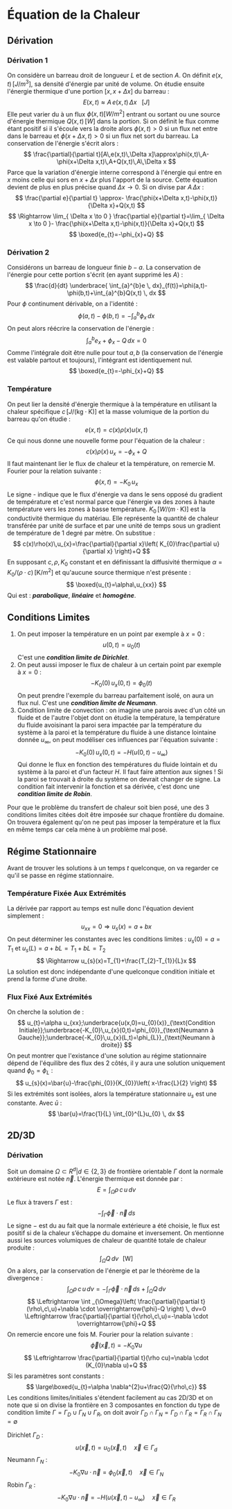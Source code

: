 # Équation de la Chaleur
## Dérivation
### Dérivation 1
On considère un barreau droit de longueur $L$ et de section $A$. On définit $e(x,t)\,[J/m^{3}]$, sa densité d'énergie par unité de volume. On étudie ensuite l'énergie thermique d'une portion $[x,x+\Delta x]$ du barreau :
$$
E(x,t)\approx A\,e(x,t)\, \Delta x \,\,\,\,\,[J]
$$
Elle peut varier du à un flux $\phi(x,t)[W/m^{2}]$ entrant ou sortant ou une source d'énergie thermique $Q(x,t)\,[W]$ dans la portion. Si on définit le flux comme étant positif si il s'écoule vers la droite alors $\phi(x,t)>0$ si un flux net entre dans le barreau et $\phi(x+\Delta x,t)>0$ si un flux net sort du barreau. La conservation de l'énergie s'écrit alors :
$$
\frac{\partial}{\partial t}[A\,e(x,t)\,\Delta x]\approx\phi(x,t)\,A-\phi(x+\Delta x,t)\,A+Q(x,t)\,A\,\Delta x
$$
Parce que la variation d'énergie interne correspond à l'énergie qui entre en $x$ moins celle qui sors en $x+\Delta x$ plus l'apport de la source. Cette équation devient de plus en plus précise quand $\Delta x\rightarrow0$. Si on divise par $A\,\Delta x$ :
$$
\frac{\partial e}{\partial t} \approx- \frac{\phi(x+\Delta x,t)-\phi(x,t)}{\Delta x}+Q(x,t)
$$
$$
\Rightarrow \lim_{ \Delta x \to 0 } \frac{\partial e}{\partial t}=\lim_{ \Delta x \to 0 }-  \frac{\phi(x+\Delta x,t)-\phi(x,t)}{\Delta x}+Q(x,t)
$$
$$
\boxed{e_{t}=-\phi_{x}+Q}
$$
### Dérivation 2
Considérons un barreau de longueur finie $b-a$. La conservation de l'énergie pour cette portion s'écrit (en ayant supprimé les $A$) :
$$
\frac{d}{dt} \underbrace{ \int_{a}^{b}e \, dx}_{f(t)}=\phi(a,t)-\phi(b,t)+\int_{a}^{b}Q(x,t)  \, dx  
$$
Pour $\phi$ continument dérivable, on a l'identité :
$$
\phi(a,t)-\phi(b,t)=-\int_{a}^{b}\phi_{x}  \, dx 
$$
On peut alors réécrire la conservation de l'énergie :
$$
\int_{a}^{b}e_{x}+\phi_{x}-Q  \, dx=0 
$$
Comme l'intégrale doit être nulle pour tout $a,b$ (la conservation de l'énergie est valable partout et toujours), l'intégrant est identiquement nul.
$$
\boxed{e_{t}=-\phi_{x}+Q}
$$
### Température
On peut lier la densité d'énergie thermique à la température en utilisant la chaleur spécifique $c\,[J/(\text{kg}\cdot \text{K})]$ et la masse volumique de la portion du barreau qu'on étudie :
$$
e(x,t)=c(x)\rho(x)u(x,t)
$$
Ce qui nous donne une nouvelle forme pour l'équation de la chaleur :
$$
c(x)\rho(x)\,u_{x}=-\phi_{x}+Q
$$
Il faut maintenant lier le flux de chaleur et la température, on remercie M. Fourier pour la relation suivante :
$$
\phi(x,t)=-K_{0}\,u_{x}
$$
Le signe - indique que le flux d'énergie va dans le sens opposé du gradient de température et c'est normal parce que l'énergie va des zones à haute température vers les zones à basse température. $K_{0}\,[W/(m\cdot \text{K})]$ est la conductivité thermique du matériau. Elle représente la quantité de chaleur transférée par unité de surface et par une unité de temps sous un gradient de température de 1 degré par mètre.
On substitue :
$$
c(x)\rho(x)\,u_{x}=\frac{\partial}{\partial x}\left( K_{0}\frac{\partial u}{\partial x} \right)+Q
$$
En supposant $c,\rho ,K_{0}$ constant et en définissant la diffusivité thermique $\alpha=K_{0}/(\rho \cdot c)\,[\text{K}/m^{2}]$ et qu'aucune source thermique n'est présente :
$$
\boxed{u_{t}=\alpha\,u_{xx}}
$$
Qui est : ***parabolique***, ***linéaire*** et ***homogène***.

## Conditions Limites
1. On peut imposer la température en un point par exemple à $x=0$ :
   $$u(0,t)=u_{0}(t)$$
   C'est une ***condition limite de Dirichlet***.
2. On peut aussi imposer le flux de chaleur à un certain point par exemple à $x=0$ :
   $$-K_{0}(0)\,u_{x}(0,t)=\phi_{0}(t)$$
   On peut prendre l'exemple du barreau parfaitement isolé, on aura un flux nul. C'est une ***condition limite de Neumann***.
3. Condition limite de convection : on imagine une parois avec d'un côté un fluide et de l'autre l'objet dont on étudie la température, la température du fluide avoisinant la paroi sera impactée par la température du système à la paroi et la température du fluide à une distance lointaine donnée $u_{\infty}$, on peut modéliser ces influences par l'équation suivante :
   $$-K_{0}(0)\,u_{x}(0,t)=-H(u(0,t)-u_{\infty})$$
   Qui donne le flux en fonction des températures du fluide lointain et du système à la paroi et d'un facteur $H$. Il faut faire attention aux signes ! Si la paroi se trouvait à droite du système on devrait changer de signe. La condition fait intervenir la fonction et sa dérivée, c'est donc une ***condition limite de Robin***.


Pour que le problème du transfert de chaleur soit bien posé, une des 3 conditions limites citées doit être imposée sur chaque frontière du domaine. On trouvera également qu'on ne peut pas imposer la température et la flux en même temps car cela mène à un problème mal posé.


## Régime Stationnaire
Avant de trouver les solutions à un temps $t$ quelconque, on va regarder ce qu'il se passe en régime stationnaire.
### Température Fixée Aux Extrémités
La dérivée par rapport au temps est nulle donc l'équation devient simplement :
$$
u_{xx}=0\Rightarrow u_{s}(x)=a+bx 
$$
On peut déterminer les constantes avec les conditions limites : $u_{s}(0)=a=T_{1}$ et $u_{s}(L)=a+bL=T_{1}+bL=T_{2}$
$$
\Rightarrow u_{s}(x)=T_{1}+\frac{T_{2}-T_{1}}{L}x 
$$
La solution est donc indépendante d'une quelconque condition initiale et prend la forme d'une droite.
### Flux Fixé Aux Extrémités
On cherche la solution de :
$$
 u_{t}=\alpha u_{xx};\underbrace{u(x,0)=u_{0}(x)}_{\text{Condition Initiale}};\underbrace{-K_{0}\,u_{x}(0,t)=\phi_{0}}_{\text{Neumann à Gauche}};\underbrace{-K_{0}\,u_{x}(L,t)=\phi_{L}}_{\text{Neumann à droite}}
$$
On peut montrer que l'existance d'une solution au régime stationnaire dépend de l'équilibre des flux des $2$ côtés, il y aura une solution uniquement quand $\phi_{0}=\phi_{L}$ :
$$
u_{s}(x)=\bar{u}-\frac{\phi_{0}}{K_{0}}\left( x-\frac{L}{2} \right)
$$
Si les extrémités sont isolées, alors la température stationnaire $u_{s}$ est une constante. Avec $\bar{u}$ :
$$
	\bar{u}=\frac{1}{L} \int_{0}^{L}u_{0}  \, dx 
$$

## 2D/3D
### Dérivation
Soit un domaine $\Omega \subset R^{d}|d\in\{2,3\}$ de frontière orientable $\Gamma$ dont la normale extérieure est notée $\overrightarrow{n}$. L'énergie thermique est donnée par :
$$
E=\int_{\Omega}\rho\,c\,u \, dv 
$$
Le flux à travers $\Gamma$ est :
$$
-\int_{\Gamma}\overrightarrow{\phi}\cdot \overrightarrow{n}  \, ds 
$$
Le signe − est du au fait que la normale extérieure a été choisie, le flux est positif si de la chaleur s’échappe du domaine et inversement. On mentionne aussi les sources volumiques de chaleur de quantité totale de chaleur produite :
$$
\int_{\Omega}Q  \, dv\,\,\,\,\text{[W]} 
$$
On a alors, par la conservation de l'énergie et par le théorème de la divergence :
$$
\int_{\Omega}\rho\,c\,u \, dv = -\int_{\Gamma}\overrightarrow{\phi}\cdot \overrightarrow{n}  \, ds +\int_{\Omega}Q  \, dv
$$
$$
\Leftrightarrow \int _{\Omega}\left( \frac{\partial}{\partial t}(\rho\,c\,u)+\nabla \cdot \overrightarrow{\phi}-Q \right) \, dv=0 \Leftrightarrow \frac{\partial}{\partial t}(\rho\,c\,u)=-\nabla \cdot \overrightarrow{\phi}+Q
$$
On remercie encore une fois M. Fourier pour la relation suivante :
$$
\vec{\phi}(\vec{x},t)=-K_{0}\nabla u
$$
$$
\Leftrightarrow \frac{\partial}{\partial t}(\rho cu)=\nabla \cdot (K_{0}\nabla u)+Q
$$
Si les paramètres sont constants :
$$
\large\boxed{u_{t}=\alpha \nabla^{2}u+\frac{Q}{\rho\,c}} 
$$
Les conditions limites/initiales s'étendent facilement au cas 2D/3D et on note que si on divise la frontière en 3 composantes en fonction du type de condition limite $\Gamma=\Gamma_{D}\cup \Gamma_{N}\cup \Gamma_{R}$, on doit avoir $\Gamma_{D}\cap \Gamma_{N}=\Gamma_{D}\cap \Gamma_{R}=\Gamma_{R}\cap \Gamma_{N}=\emptyset$

Dirichlet $\Gamma_{D}$ :
$$
u(\vec{x},t)=u_{0}(\vec{x},t)\quad \vec{x}\in\Gamma_{d}
$$
Neumann $\Gamma_{N}$ :
$$
-K_{0}\nabla u\cdot \vec{n}=\phi_{0}(\vec{x},t) \quad \vec{x}\in\Gamma_{N}
$$
Robin $\Gamma_{R}$ :
$$
-K_{0}\nabla u\cdot  \vec{n}=-H(u(\vec{x},t)-u_{\infty}) \quad \vec{x}\in\Gamma_{R}
$$




